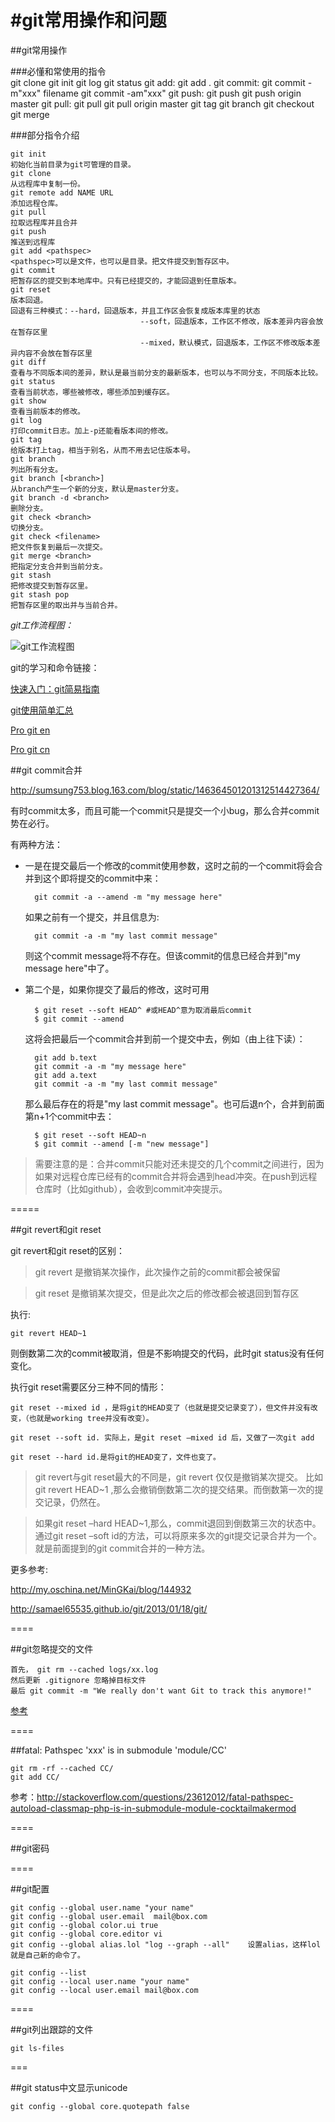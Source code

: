 #git常用操作和问题
====

##git常用操作
	
###必懂和常使用的指令	
	git clone
	git init
	git log
	git status
	git add: 
		git add .
	git commit: 
		git commit -m"xxx" filename
		git commit -am"xxx"
	git push:
		git push
		git push origin master
	git pull:
		git pull
		git pull origin master
	git tag
	git branch
	git checkout 
	git merge

###部分指令介绍

	git init
	初始化当前目录为git可管理的目录。
	git clone
	从远程库中复制一份。
	git remote add NAME URL
	添加远程仓库。
	git pull
	拉取远程库并且合并
	git push
	推送到远程库
	git add <pathspec>
	<pathspec>可以是文件，也可以是目录。把文件提交到暂存区中。
	git commit
	把暂存区的提交到本地库中。只有已经提交的，才能回退到任意版本。
	git reset
	版本回退。
	回退有三种模式：--hard，回退版本，并且工作区会恢复成版本库里的状态
	                             --soft，回退版本，工作区不修改，版本差异内容会放在暂存区里
	                             --mixed，默认模式，回退版本，工作区不修改版本差异内容不会放在暂存区里
	git diff
	查看与不同版本间的差异，默认是最当前分支的最新版本，也可以与不同分支，不同版本比较。
	git status
	查看当前状态，哪些被修改，哪些添加到缓存区。
	git show
	查看当前版本的修改。
	git log
	打印commit日志。加上-p还能看版本间的修改。
	git tag
	给版本打上tag，相当于别名，从而不用去记住版本号。
	git branch
	列出所有分支。
	git branch [<branch>]
	从branch产生一个新的分支，默认是master分支。
	git branch -d <branch>
	删除分支。
	git check <branch>
	切换分支。
	git check <filename>
	把文件恢复到最后一次提交。
	git merge <branch>
	把指定分支合并到当前分支。
	git stash
	把修改提交到暂存区里。
	git stash pop
	把暂存区里的取出并与当前合并。

*git工作流程图：*

![git工作流程图](https://raw.githubusercontent.com/zhuwei05/blog/master/Res/git-%E5%B7%A5%E4%BD%9C%E6%B5%81%E7%A8%8B.png)

git的学习和命令链接：
	
[快速入门：git简易指南](http://www.bootcss.com/p/git-guide/)

[git使用简单汇总](http://blog.csdn.net/richardysteven/article/details/5956854)

[Pro git en](http://git-scm.com/book/en/v2)

[Pro git cn](http://git-scm.com/book/zh/v1)



##git commit合并

<http://sumsung753.blog.163.com/blog/static/146364501201312514427364/>

有时commit太多，而且可能一个commit只是提交一个小bug，那么合并commit势在必行。

有两种方法：

* 一是在提交最后一个修改的commit使用参数，这时之前的一个commit将会合并到这个即将提交的commit中来：
	
		git commit -a --amend -m "my message here"
	
	如果之前有一个提交，并且信息为:

		git commit -a -m "my last commit message"
	
	则这个commit message将不存在。但该commit的信息已经合并到"my message here"中了。
	
* 第二个是，如果你提交了最后的修改，这时可用

		$ git reset --soft HEAD^ #或HEAD^意为取消最后commit
		$ git commit --amend	
		
	这将会把最后一个commit合并到前一个提交中去，例如（由上往下读）：
	
		git add b.text
		git commit -a -m "my message here"
		git add a.text
		git commit -a -m "my last commit message"	
	那么最后存在的将是"my last commit message"。也可后退n个，合并到前面第n+1个commit中去：
	
		$ git reset --soft HEAD~n 
		$ git commit --amend [-m "new message"]
		
				
> 需要注意的是：合并commit只能对还未提交的几个commit之间进行，因为如果对远程仓库已经有的commit合并将会遇到head冲突。在push到远程仓库时（比如github），会收到commit冲突提示。

=====

##git revert和git reset

git revert和git reset的区别：

> git revert 是撤销某次操作，此次操作之前的commit都会被保留

> git reset 是撤销某次提交，但是此次之后的修改都会被退回到暂存区


执行:
	
	git revert HEAD~1
	
则倒数第二次的commit被取消，但是不影响提交的代码，此时git status没有任何变化。

执行git reset需要区分三种不同的情形：

	git reset --mixed id ，是将git的HEAD变了（也就是提交记录变了），但文件并没有改变，（也就是working tree并没有改变）。
	
	git reset --soft id. 实际上，是git reset –mixed id 后，又做了一次git add
	
	git reset --hard id.是将git的HEAD变了，文件也变了。

> git revert与git reset最大的不同是，git revert 仅仅是撤销某次提交。
比如git revert HEAD~1  ,那么会撤销倒数第二次的提交结果。而倒数第一次的提交记录，仍然在。

> 如果git reset –hard HEAD~1,那么，commit退回到倒数第三次的状态中。	
> 通过git reset –soft id的方法，可以将原来多次的git提交记录合并为一个。就是前面提到的git commit合并的一种方法。

更多参考: 

<http://my.oschina.net/MinGKai/blog/144932>

<http://samael65535.github.io/git/2013/01/18/git/>

====

##git忽略提交的文件

	首先， git rm --cached logs/xx.log
	然后更新 .gitignore 忽略掉目标文件
	最后 git commit -m "We really don't want Git to track this anymore!"
	
[参考](http://segmentfault.com/q/1010000000430426)

====

##fatal: Pathspec 'xxx' is in submodule 'module/CC'

	git rm -rf --cached CC/
	git add CC/


参考：<http://stackoverflow.com/questions/23612012/fatal-pathspec-autoload-classmap-php-is-in-submodule-module-cocktailmakermod>	

====	

##git密码

====

##git配置

	git config --global user.name "your name"
	git config --global user.email  mail@box.com
	git config --global color.ui true
	git config --global core.editor vi
	git config --global alias.lol "log --graph --all"    设置alias，这样lol就是自己新的命令了。
	
	git config --list
	git config --local user.name "your name"
	git config --local user.email mail@box.com
	
		
====

##git列出跟踪的文件

	git ls-files		
	
===

##git status中文显示unicode

	git config --global core.quotepath false





		